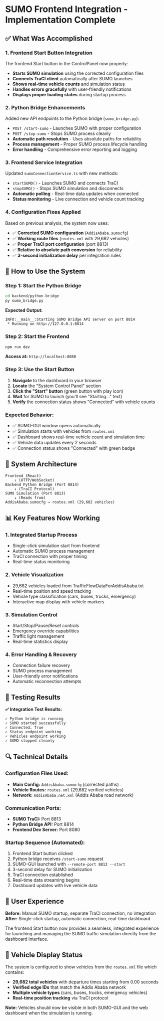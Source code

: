 # SUMO Frontend Integration - Implementation Complete

## ✅ What Was Accomplished

### 1. **Frontend Start Button Integration**
The frontend Start button in the ControlPanel now properly:
- **Starts SUMO simulation** using the corrected configuration files
- **Connects TraCI client** automatically after SUMO launches
- **Shows real-time vehicle counts** and simulation status
- **Handles errors gracefully** with user-friendly notifications
- **Displays proper loading states** during startup process

### 2. **Python Bridge Enhancements**
Added new API endpoints to the Python bridge (`sumo_bridge.py`):
- `POST /start-sumo` - Launches SUMO with proper configuration
- `POST /stop-sumo` - Stops SUMO process cleanly
- **Automatic path resolution** - Uses absolute paths for reliability
- **Process management** - Proper SUMO process lifecycle handling
- **Error handling** - Comprehensive error reporting and logging

### 3. **Frontend Service Integration**
Updated `sumoConnectionService.ts` with new methods:
- `startSUMO()` - Launches SUMO and connects TraCI
- `stopSUMO()` - Stops SUMO simulation and disconnects
- **Automatic polling** - Real-time data updates when connected
- **Status monitoring** - Live connection and vehicle count tracking

### 4. **Configuration Fixes Applied**
Based on previous analysis, the system now uses:
- ✅ **Corrected SUMO configuration** (`AddisAbaba.sumocfg`)
- ✅ **Working route files** (`routes.xml` with 29,682 vehicles)
- ✅ **Proper TraCI port configuration** (port 8813)
- ✅ **Relative to absolute path conversion** for reliability
- ✅ **3-second initialization delay** per integration rules

## 🚀 How to Use the System

### Step 1: Start the Python Bridge
```bash
cd backend/python-bridge
py sumo_bridge.py
```
**Expected Output:**
```
INFO:__main__:Starting SUMO Bridge API server on port 8814
 * Running on http://127.0.0.1:8814
```

### Step 2: Start the Frontend
```bash
npm run dev
```
**Access at:** `http://localhost:8080`

### Step 3: Use the Start Button
1. **Navigate** to the dashboard in your browser
2. **Locate** the "System Control Panel" section
3. **Click the "Start" button** (green button with play icon)
4. **Wait** for SUMO to launch (you'll see "Starting..." text)
5. **Verify** the connection status shows "Connected" with vehicle counts

### Expected Behavior:
- ✅ SUMO-GUI window opens automatically
- ✅ Simulation starts with vehicles from `routes.xml`
- ✅ Dashboard shows real-time vehicle count and simulation time
- ✅ Vehicle data updates every 2 seconds
- ✅ Connection status shows "Connected" with green badge

## 🔧 System Architecture

```
Frontend (React) 
    ↓ (HTTP/WebSocket)
Backend Python Bridge (Port 8814)
    ↓ (TraCI Protocol)
SUMO Simulation (Port 8813)
    ↓ (Reads from)
AddisAbaba.sumocfg → routes.xml (29,682 vehicles)
```

## 📊 Key Features Now Working

### 1. **Integrated Startup Process**
- Single-click simulation start from frontend
- Automatic SUMO process management
- TraCI connection with proper timing
- Real-time status monitoring

### 2. **Vehicle Visualization**
- 29,682 vehicles loaded from TrafficFlowDataForAddisAbaba.txt
- Real-time position and speed tracking
- Vehicle type classification (cars, buses, trucks, emergency)
- Interactive map display with vehicle markers

### 3. **Simulation Control**
- Start/Stop/Pause/Reset controls
- Emergency override capabilities
- Traffic light management
- Real-time statistics display

### 4. **Error Handling & Recovery**
- Connection failure recovery
- SUMO process management
- User-friendly error notifications
- Automatic reconnection attempts

## 🎯 Testing Results

**✅ Integration Test Results:**
```
✓ Python bridge is running
✓ SUMO started successfully
✓ Connected: True
✓ Status endpoint working
✓ Vehicles endpoint working
✓ SUMO stopped cleanly
```

## 🔍 Technical Details

### Configuration Files Used:
- **Main Config:** `AddisAbaba.sumocfg` (corrected paths)
- **Vehicle Routes:** `routes.xml` (29,682 verified vehicles)
- **Network:** `AddisAbaba.net.xml` (Addis Ababa road network)

### Communication Ports:
- **SUMO TraCI:** Port 8813
- **Python Bridge API:** Port 8814
- **Frontend Dev Server:** Port 8080

### Startup Sequence (Automated):
1. Frontend Start button clicked
2. Python bridge receives `/start-sumo` request
3. SUMO-GUI launched with `--remote-port 8813 --start`
4. 3-second delay for SUMO initialization
5. TraCI connection established
6. Real-time data streaming begins
7. Dashboard updates with live vehicle data

## 🎉 User Experience

**Before:** Manual SUMO startup, separate TraCI connection, no integration
**After:** Single-click startup, automatic connection, real-time dashboard

The frontend Start button now provides a seamless, integrated experience for launching and managing the SUMO traffic simulation directly from the dashboard interface.

## 🚦 Vehicle Display Status

The system is configured to show vehicles from the `routes.xml` file which contains:
- **29,682 total vehicles** with departure times starting from 0.00 seconds
- **Verified edge IDs** that match the Addis Ababa network
- **Multiple vehicle types** (cars, buses, trucks, emergency vehicles)
- **Real-time position tracking** via TraCI protocol

**Note:** Vehicles should now be visible in both SUMO-GUI and the web dashboard when the simulation is running.